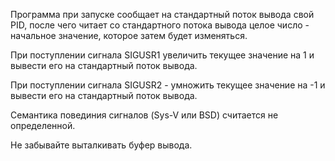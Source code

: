 Программа при запуске сообщает на стандартный поток вывода свой PID, после чего читает со стандартного потока вывода целое число - начальное значение, которое затем будет изменяться.

При поступлении сигнала SIGUSR1 увеличить текущее значение на 1 и вывести его на стандартный поток вывода.

При поступлении сигнала SIGUSR2 - умножить текущее значение на -1 и вывести его на стандартный поток вывода.

Семантика повединия сигналов (Sys-V или BSD) считается не определенной.

Не забывайте выталкивать буфер вывода.
